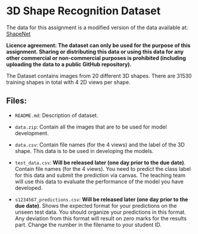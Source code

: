# 3D Shape Recognition Dataset

The data for this assignment is a modified version of the data available at: [ShapeNet](https://shapenet.org/)

**Licence agreement: The dataset can only be used for the purpose of this assignment. Sharing or distributing this data or using this data for any other commercial or non-commercial purposes is prohibited (including uploading the data to a public GitHub repository).**

The Dataset contains images from 20 different 3D shapes. There are 31530 training shapes in total with 4 2D views per shape.
             

## Files:
- `README.md`: Description of dataset.
    
- `data.zip`: Contain all the images that are to be used for model development.

- `data.csv`: Contain file names (for the 4 views) and the label of the 3D shape. This data is to be used in developing the models.

- `test_data.csv`: **Will be released later (one day prior to the due date)**. Contain file names (for the 4 views). You need to predict the class label for this data and submit the prediction via canvas. The teaching team will use this data to evaluate the performance of the model you have developed.

- `s1234567_predictions.csv`: **Will be released later (one day prior to the due date)**. Shows the expected format for your predictions on the unseen test data. You should organize your predictions in this format. Any deviation from this format will result on zero marks for the results part. Change the number in the filename to your student ID.
